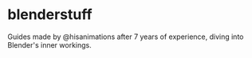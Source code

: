 # blenderstuff
Guides made by @hisanimations after 7 years of experience, diving into Blender's inner workings.
